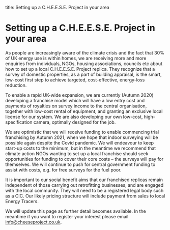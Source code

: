 title: Setting up a C.H.E.E.S.E. Project in your area

# Setting up a C.H.E.E.S.E. Project in your area

<!--
We regularly receive enquiries from groups in other parts of the country about
how to setup a C.H.E.E.S.E Project in their area. We want to be able to respond
to this accelerating demand and are working on the prototype of our next
generation low-cost thermal camera and ideas and partnerships for expansion. We
are currently looking at different business models that would work and how to
link them together to create a network of expertise and data collection. We
will keep this page updated as things develop.

It is our aim to secure central government funding to support national roll
out, setting up replicas wherever C.H.E.E.S.E is invited. However, we recommend
that each organisation wanting to set up a C.H.E.E.S.E Project in their area
seeks their own funding to cover the costs of set up.
-->

As people are increasingly aware of the climate crisis and the fact that 30% of
UK energy use is within homes, we are receiving more and more enquiries from
individuals, NGOs, housing associations, councils etc about how to set up a
local C.H.E.E.S.E. Project replica. They recognize that a survey of domestic
properties, as a part of building appraisal, is the smart, low-cost first step
to achieve targeted, cost-effective, energy-loss reduction.

To enable a rapid UK-wide expansion, we are currently (Autumn 2020) developing
a franchise model which will have a low entry cost and payments of royalties on
survey income to the central organisation, together with low-cost rental of
equipment, and granting an exclusive local license for our system. We are also
developing our own low-cost, high-specification camera, optimally designed for
the job.

We are optimistic that we will receive funding to enable commencing trial
franchising by Autumn 2021, when we hope that indoor surveying will be possible
again despite the Covid pandemic. We will endeavour to keep start-up costs to
the minimum, but in the meantime we recommend that climate action NGOs wanting
to set up a local franchise should seek opportunities for funding to cover
their core costs – the surveys will pay for themselves. We will continue to
push for central government funding to assist with costs, e.g. for free surveys
for the fuel poor.

It is important to our social benefit aims that our franchised replicas remain
independent of those carrying out retrofitting businesses, and are engaged with
the local community. They will need to be a registered legal body such as a
CIC. Our likely pricing structure will include payment from sales to local
Energy Tracers.

We will update this page as further detail becomes available. In the meantime
if you want to register your interest please email
[info@cheeseproject.co.uk](mailto:info@cheeseproject.co.uk).
